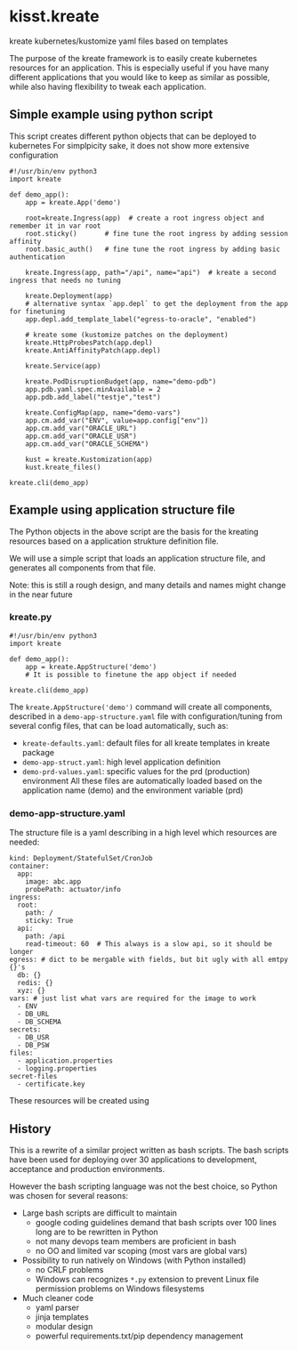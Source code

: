 # kisst.kreate
kreate kubernetes/kustomize yaml files based on templates

The purpose of the kreate framework is to easily create
kubernetes resources for an application.
This is especially useful if you have many different applications
that you would like to keep as similar as possible,
while also having flexibility to tweak each application.

## Simple example using python script
This script creates different python objects that can be deployed to kubernetes
For simplpicity sake, it does not show more extensive configuration
```
#!/usr/bin/env python3
import kreate

def demo_app():
    app = kreate.App('demo')

    root=kreate.Ingress(app)  # create a root ingress object and remember it in var root
    root.sticky()       # fine tune the root ingress by adding session affinity
    root.basic_auth()   # fine tune the root ingress by adding basic authentication

    kreate.Ingress(app, path="/api", name="api")  # kreate a second ingress that needs no tuning

    kreate.Deployment(app)
    # alternative syntax `app.depl` to get the deployment from the app for finetuning
    app.depl.add_template_label("egress-to-oracle", "enabled")

    # kreate some (kustomize patches on the deployment)
    kreate.HttpProbesPatch(app.depl)
    kreate.AntiAffinityPatch(app.depl)

    kreate.Service(app)

    kreate.PodDisruptionBudget(app, name="demo-pdb")
    app.pdb.yaml.spec.minAvailable = 2
    app.pdb.add_label("testje","test")

    kreate.ConfigMap(app, name="demo-vars")
    app.cm.add_var("ENV", value=app.config["env"])
    app.cm.add_var("ORACLE_URL")
    app.cm.add_var("ORACLE_USR")
    app.cm.add_var("ORACLE_SCHEMA")

    kust = kreate.Kustomization(app)
    kust.kreate_files()

kreate.cli(demo_app)
```

## Example using application structure file
The Python objects in the above script are the basis for the kreating resources
based on a application strukture definition file.

We will use a simple script that loads an application structure file,
and generates all components from that file.

Note: this is still a rough design, and many details and names might
change in the near future
### kreate.py
```
#!/usr/bin/env python3
import kreate

def demo_app():
    app = kreate.AppStructure('demo')
    # It is possible to finetune the app object if needed

kreate.cli(demo_app)
```
The `kreate.AppStructure('demo')` command will create all components, described in a
`demo-app-structure.yaml` file with configuration/tuning from several config files,
that can be load automatically, such as:
- `kreate-defaults.yaml`: default files for all kreate templates in kreate package
- `demo-app-struct.yaml`: high level application definition
- `demo-prd-values.yaml`: specific values for the prd (production) environment
All these files are automatically loaded based on the application name (demo)
and the environment variable (prd)

### demo-app-structure.yaml
The structure file is a yaml describing in a high level which resources
are needed:
```
kind: Deployment/StatefulSet/CronJob
container:
  app:
    image: abc.app
    probePath: actuator/info
ingress:
  root:
    path: /
    sticky: True
  api:
    path: /api
    read-timeout: 60  # This always is a slow api, so it should be longer
egress: # dict to be mergable with fields, but bit ugly with all emtpy {}'s
  db: {}
  redis: {}
  xyz: {}
vars: # just list what vars are required for the image to work
  - ENV
  - DB_URL
  - DB_SCHEMA
secrets:
  - DB_USR
  - DB_PSW
files:
  - application.properties
  - logging.properties
secret-files
  - certificate.key
```
These resources will be created using



## History
This is a rewrite of a similar project written as bash scripts.
The bash scripts have been used for deploying over 30 applications to
development, acceptance and production environments.

However the bash scripting language was not the best choice, so Python was chosen
for several reasons:
- Large bash scripts are difficult to maintain
  - google coding guidelines demand that bash scripts over 100 lines long are to be rewritten in Python
  - not many devops team members are proficient in bash
  - no OO and limited var scoping (most vars are global vars)
- Possibility to run natively on Windows (with Python installed)
  - no CRLF problems
  - Windows can recognizes `*.py` extension to prevent Linux file permission problems on Windows filesystems
- Much cleaner code
  - yaml parser
  - jinja templates
  - modular design
  - powerful requirements.txt/pip dependency management
